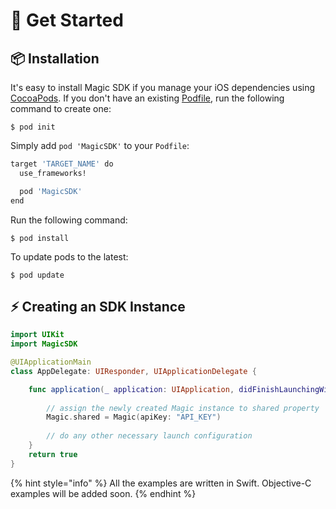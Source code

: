 # 🚀 Get Started

## 📦 Installation

It's easy to install Magic SDK if you manage your iOS dependencies using [CocoaPods](http://cocoapods.org/). If you don't have an existing [Podfile](https://guides.cocoapods.org/syntax/podfile.html), run the following command to create one:

```text
$ pod init
```

Simply add `pod 'MagicSDK'`  to your `Podfile`:

```bash
target 'TARGET_NAME' do
  use_frameworks!

  pod 'MagicSDK'
end
```

Run the following command:

```text
$ pod install
```

To update pods to the latest:

```text
$ pod update
```

## ⚡️ Creating an SDK Instance

```swift
import UIKit
import MagicSDK

@UIApplicationMain
class AppDelegate: UIResponder, UIApplicationDelegate {

    func application(_ application: UIApplication, didFinishLaunchingWithOptions launchOptions: [UIApplicationLaunchOptionsKey: Any]?) -> Bool {
        
        // assign the newly created Magic instance to shared property
        Magic.shared = Magic(apiKey: "API_KEY")
        
        // do any other necessary launch configuration
    }
    return true
}
```

{% hint style="info" %}
All the examples are written in Swift. Objective-C examples will be added soon. 
{% endhint %}

